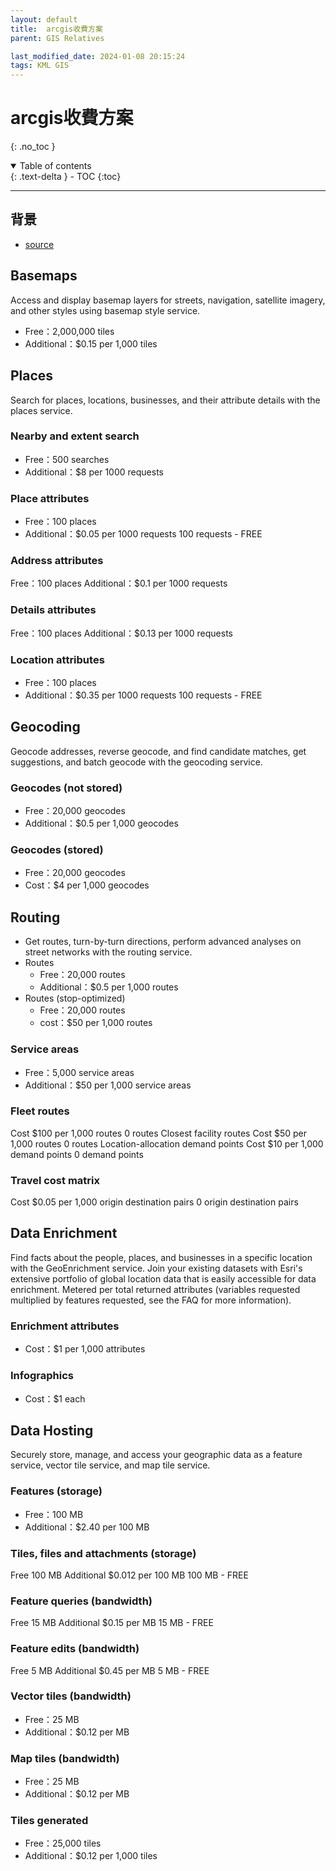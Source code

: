 ```yaml
---
layout: default
title:  arcgis收費方案
parent: GIS Relatives

last_modified_date: 2024-01-08 20:15:24
tags: KML GIS
---
```


# arcgis收費方案
{: .no_toc }

<details open markdown="block">
  <summary>
    Table of contents
  </summary>
  {: .text-delta }
- TOC
{:toc}
</details>

---
## 背景

- [source](https://developers.arcgis.com/pricing/)

## Basemaps

Access and display basemap layers for streets, navigation, satellite imagery, and other styles using basemap style service.

- Free：2,000,000 tiles
- Additional：$0.15 per 1,000 tiles

## Places

Search for places, locations, businesses, and their attribute details with the places service.

### Nearby and extent search

- Free：500 searches
- Additional：$8 per 1000 requests

### Place attributes

- Free：100 places
- Additional：$0.05 per 1000 requests
100 requests - FREE

### Address attributes

Free：100 places
Additional：$0.1 per 1000 requests

### Details attributes

Free：100 places
Additional：$0.13 per 1000 requests

### Location attributes

- Free：100 places
- Additional：$0.35 per 1000 requests
100 requests - FREE

## Geocoding

Geocode addresses, reverse geocode, and find candidate matches, get suggestions, and batch geocode with the geocoding service.

###  Geocodes (not stored)

- Free：20,000 geocodes
- Additional：$0.5 per 1,000 geocodes

### Geocodes (stored)

- Free：20,000 geocodes
- Cost：$4 per 1,000 geocodes

## Routing

- Get routes, turn-by-turn directions, perform advanced analyses on street networks with the routing service.
- Routes
  - Free：20,000 routes
  - Additional：$0.5 per 1,000 routes
- Routes (stop-optimized)
  - Free：20,000 routes
  - cost：$50 per 1,000 routes

### Service areas

- Free：5,000 service areas
- Additional：$50 per 1,000 service areas

### Fleet routes

Cost
$100 per 1,000 routes
0 routes
Closest facility routes
Cost
$50 per 1,000 routes
0 routes
Location-allocation demand points
Cost
$10 per 1,000 demand points
0 demand points

### Travel cost matrix

Cost
$0.05 per 1,000 origin destination pairs
0 origin destination pairs

## Data Enrichment

Find facts about the people, places, and businesses in a specific location with the GeoEnrichment service. Join your existing datasets with Esri's extensive portfolio of global location data that is easily accessible for data enrichment. Metered per total returned attributes (variables requested multiplied by features requested, see the FAQ for more information).

### Enrichment attributes

- Cost：$1 per 1,000 attributes

### Infographics

- Cost：$1 each

## Data Hosting

Securely store, manage, and access your geographic data as a feature service, vector tile service, and map tile service.

### Features (storage)

- Free：100 MB
- Additional：$2.40 per 100 MB

### Tiles, files and attachments (storage)

Free
100 MB
Additional
$0.012 per 100 MB
100 MB - FREE

### Feature queries (bandwidth)

Free
15 MB
Additional
$0.15 per MB
15 MB - FREE

### Feature edits (bandwidth)

Free
5 MB
Additional
$0.45 per MB
5 MB - FREE

### Vector tiles (bandwidth)

- Free：25 MB
- Additional：$0.12 per MB

### Map tiles (bandwidth)

- Free：25 MB
- Additional：$0.12 per MB

### Tiles generated

- Free：25,000 tiles
- Additional：$0.12 per 1,000 tiles
